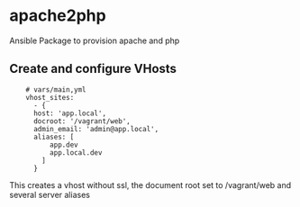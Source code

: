 apache2php
==========

Ansible Package to provision apache and php

Create and configure VHosts
---------------------------

        # vars/main,yml
        vhost_sites:
          - {
          host: 'app.local',
          docroot: '/vagrant/web',
          admin_email: 'admin@app.local',
          aliases: [
              app.dev
              app.local.dev
            ]
          }
      
This creates a vhost without ssl, the document root set to /vagrant/web and several server aliases
